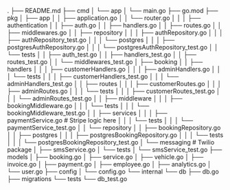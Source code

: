 .
├── README.md
├── cmd
│   └── app
│       └── main.go
├── go.mod
├── pkg
│   ├── app
│   │   ├── application.go
│   │   └── router.go
│   │
│   ├── authentication
│   │   ├── auth.go
│   │   ├── handlers.go
│   │   ├── routes.go
│   │   ├── middlewares.go
│   │   ├── repository
│   │   │   ├── authRepository.go
│   │   │   ├── authRepository_test.go
│   │   │   └── postgres
│   │   │       ├── postgresAuthRepository.go
│   │   │       └── postgresAuthRepository_test.go
│   │   └── tests
│   │       ├── auth_test.go
│   │       ├── handlers_test.go
│   │       ├── routes_test.go
│   │       └── middlewares_test.go
│   ├── booking
│   │   ├── handlers
│   │   │   ├── customerHandlers.go
│   │   │   ├── adminHandlers.go
│   │   │   └── tests
│   │   │       ├── customerHandlers_test.go
│   │   │       └── adminHandlers_test.go
│   │   ├── routes
│   │   │   ├── customerRoutes.go
│   │   │   ├── adminRoutes.go
│   │   │   └── tests
│   │   │       ├── customerRoutes_test.go
│   │   │       └── adminRoutes_test.go
│   │   ├── middleware
│   │   │   ├── bookingMiddleware.go
│   │   │   └── tests
│   │   │       └── bookingMiddleware_test.go
│   │   ├── services
│   │   │   ├── paymentService.go # Stripe logic here
│   │   │   └── tests
│   │   │       └── paymentService_test.go
│   │   └── repository
│   │       ├── bookingRepository.go
│   │       ├── postgres
│   │       │   ├── postgresBookingRepository.go
│   │       │   └── tests
│   │       │       └── postgresBookingRepository_test.go
│   └── messaging  # Twilio package
│       ├── smsService.go
│       └── tests
│           └── smsService_test.go
├── models
│   ├── booking.go
│   ├── service.go
│   ├── vehicle.go
│   ├── invoice.go
│   ├── payment.go
│   ├── employee.go
│   ├── analytics.go
│   └── user.go
├── config
│   └── config.go
└── internal
    └── db
        ├── db.go
        ├── migrations
        └── tests
            └── db_test.go

